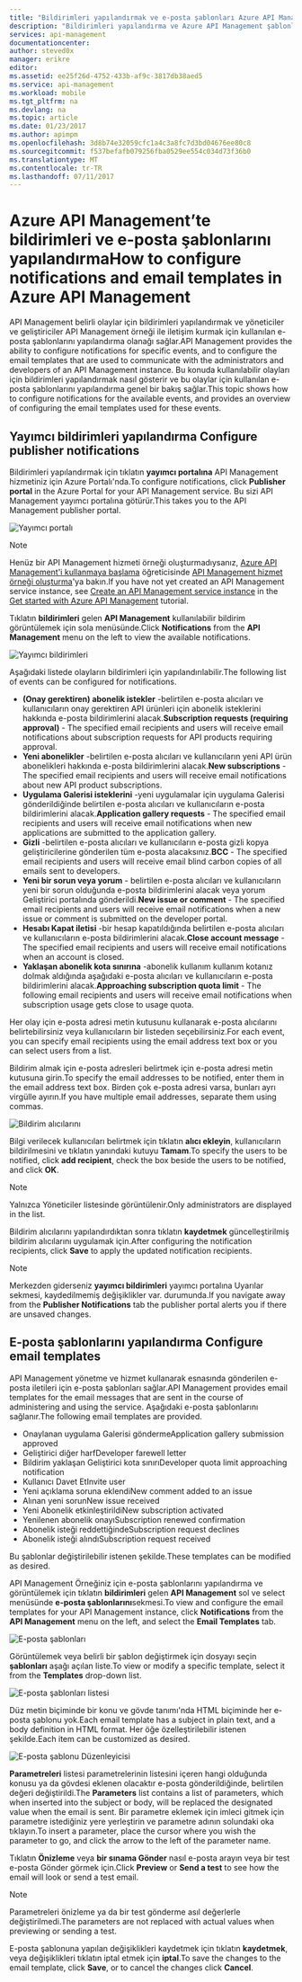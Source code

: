 ```yaml
---
title: "Bildirimleri yapılandırmak ve e-posta şablonları Azure API Management | Microsoft Docs"
description: "Bildirimleri yapılandırma ve Azure API Management şablonlarında e-posta öğrenin."
services: api-management
documentationcenter: 
author: steved0x
manager: erikre
editor: 
ms.assetid: ee25f26d-4752-433b-af9c-3817db38aed5
ms.service: api-management
ms.workload: mobile
ms.tgt_pltfrm: na
ms.devlang: na
ms.topic: article
ms.date: 01/23/2017
ms.author: apimpm
ms.openlocfilehash: 3d8b74e32059cfc1a4c3a8fc7d3bd04676ee80c8
ms.sourcegitcommit: f537befafb079256fba0529ee554c034d73f36b0
ms.translationtype: MT
ms.contentlocale: tr-TR
ms.lasthandoff: 07/11/2017
---
```

# <a name="how-to-configure-notifications-and-email-templates-in-azure-api-management"></a><span data-ttu-id="a7662-103">Azure API Management’te bildirimleri ve e-posta şablonlarını yapılandırma</span><span class="sxs-lookup"><span data-stu-id="a7662-103">How to configure notifications and email templates in Azure API Management</span></span>
<span data-ttu-id="a7662-104">API Management belirli olaylar için bildirimleri yapılandırmak ve yöneticiler ve geliştiriciler API Management örneği ile iletişim kurmak için kullanılan e-posta şablonlarını yapılandırma olanağı sağlar.</span><span class="sxs-lookup"><span data-stu-id="a7662-104">API Management provides the ability to configure notifications for specific events, and to configure the email templates that are used to communicate with the administrators and developers of an API Management instance.</span></span> <span data-ttu-id="a7662-105">Bu konuda kullanılabilir olayları için bildirimleri yapılandırmak nasıl gösterir ve bu olaylar için kullanılan e-posta şablonlarını yapılandırma genel bir bakış sağlar.</span><span class="sxs-lookup"><span data-stu-id="a7662-105">This topic shows how to configure notifications for the available events, and provides an overview of configuring the email templates used for these events.</span></span>

## <span data-ttu-id="a7662-106"><a name="publisher-notifications"></a>Yayımcı bildirimleri yapılandırma</span><span class="sxs-lookup"><span data-stu-id="a7662-106"><a name="publisher-notifications"> </a>Configure publisher notifications</span></span>
<span data-ttu-id="a7662-107">Bildirimleri yapılandırmak için tıklatın **yayımcı portalına** API Management hizmetiniz için Azure Portalı'nda.</span><span class="sxs-lookup"><span data-stu-id="a7662-107">To configure notifications, click **Publisher portal** in the Azure Portal for your API Management service.</span></span> <span data-ttu-id="a7662-108">Bu sizi API Management yayımcı portalına götürür.</span><span class="sxs-lookup"><span data-stu-id="a7662-108">This takes you to the API Management publisher portal.</span></span>

![Yayımcı portalı][api-management-management-console]

> [!NOTE] 
> <span data-ttu-id="a7662-110">Henüz bir API Management hizmeti örneği oluşturmadıysanız, [Azure API Management'i kullanmaya başlama][Get started with Azure API Management] öğreticisinde [API Management hizmet örneği oluşturma][Create an API Management service instance]'ya bakın.</span><span class="sxs-lookup"><span data-stu-id="a7662-110">If you have not yet created an API Management service instance, see [Create an API Management service instance][Create an API Management service instance] in the [Get started with Azure API Management][Get started with Azure API Management] tutorial.</span></span>

<span data-ttu-id="a7662-111">Tıklatın **bildirimleri** gelen **API Management** kullanılabilir bildirim görüntülemek için sola menüsünde.</span><span class="sxs-lookup"><span data-stu-id="a7662-111">Click **Notifications** from the **API Management** menu on the left to view the available notifications.</span></span>

![Yayımcı bildirimleri][api-management-publisher-notifications]

<span data-ttu-id="a7662-113">Aşağıdaki listede olayların bildirimleri için yapılandırılabilir.</span><span class="sxs-lookup"><span data-stu-id="a7662-113">The following list of events can be configured for notifications.</span></span>

* <span data-ttu-id="a7662-114">**(Onay gerektiren) abonelik istekler** -belirtilen e-posta alıcıları ve kullanıcıların onay gerektiren API ürünleri için abonelik isteklerini hakkında e-posta bildirimlerini alacak.</span><span class="sxs-lookup"><span data-stu-id="a7662-114">**Subscription requests (requiring approval)** - The specified email recipients and users will receive email notifications about subscription requests for API products requiring approval.</span></span>
* <span data-ttu-id="a7662-115">**Yeni abonelikler** -belirtilen e-posta alıcıları ve kullanıcıların yeni API ürün abonelikleri hakkında e-posta bildirimlerini alacak.</span><span class="sxs-lookup"><span data-stu-id="a7662-115">**New subscriptions** - The specified email recipients and users will receive email notifications about new API product subscriptions.</span></span>
* <span data-ttu-id="a7662-116">**Uygulama Galerisi isteklerini** -yeni uygulamalar için uygulama Galerisi gönderildiğinde belirtilen e-posta alıcıları ve kullanıcıların e-posta bildirimlerini alacak.</span><span class="sxs-lookup"><span data-stu-id="a7662-116">**Application gallery requests** - The specified email recipients and users will receive email notifications when new applications are submitted to the application gallery.</span></span>
* <span data-ttu-id="a7662-117">**Gizli** -belirtilen e-posta alıcıları ve kullanıcıların e-posta gizli kopya geliştiricilerine gönderilen tüm e-posta alacaksınız.</span><span class="sxs-lookup"><span data-stu-id="a7662-117">**BCC** - The specified email recipients and users will receive email blind carbon copies of all emails sent to developers.</span></span>
* <span data-ttu-id="a7662-118">**Yeni bir sorun veya yorum** - belirtilen e-posta alıcıları ve kullanıcıların yeni bir sorun olduğunda e-posta bildirimlerini alacak veya yorum Geliştirici portalında gönderildi.</span><span class="sxs-lookup"><span data-stu-id="a7662-118">**New issue or comment** - The specified email recipients and users will receive email notifications when a new issue or comment is submitted on the developer portal.</span></span>
* <span data-ttu-id="a7662-119">**Hesabı Kapat iletisi** -bir hesap kapatıldığında belirtilen e-posta alıcıları ve kullanıcıların e-posta bildirimlerini alacak.</span><span class="sxs-lookup"><span data-stu-id="a7662-119">**Close account message** - The specified email recipients and users will receive email notifications when an account is closed.</span></span>
* <span data-ttu-id="a7662-120">**Yaklaşan abonelik kota sınırına** -abonelik kullanım kullanım kotanız dolmak aldığında aşağıdaki e-posta alıcıları ve kullanıcıların e-posta bildirimlerini alacak.</span><span class="sxs-lookup"><span data-stu-id="a7662-120">**Approaching subscription quota limit** - The following email recipients and users will receive email notifications when subscription usage gets close to usage quota.</span></span>

<span data-ttu-id="a7662-121">Her olay için e-posta adresi metin kutusunu kullanarak e-posta alıcılarını belirtebilirsiniz veya kullanıcıların bir listeden seçebilirsiniz.</span><span class="sxs-lookup"><span data-stu-id="a7662-121">For each event, you can specify email recipients using the email address text box or you can select users from a list.</span></span>

<span data-ttu-id="a7662-122">Bildirim almak için e-posta adresleri belirtmek için e-posta adresi metin kutusuna girin.</span><span class="sxs-lookup"><span data-stu-id="a7662-122">To specify the email addresses to be notified, enter them in the email address text box.</span></span> <span data-ttu-id="a7662-123">Birden çok e-posta adresi varsa, bunları ayrı virgülle ayırın.</span><span class="sxs-lookup"><span data-stu-id="a7662-123">If you have multiple email addresses, separate them using commas.</span></span>

![Bildirim alıcılarını][api-management-email-addresses]

<span data-ttu-id="a7662-125">Bilgi verilecek kullanıcıları belirtmek için tıklatın **alıcı ekleyin**, kullanıcıların bildirilmesini ve tıklatın yanındaki kutuyu **Tamam**.</span><span class="sxs-lookup"><span data-stu-id="a7662-125">To specify the users to be notified, click **add recipient**, check the box beside the users to be notified, and click **OK**.</span></span>

> [!NOTE] 
> <span data-ttu-id="a7662-126">Yalnızca Yöneticiler listesinde görüntülenir.</span><span class="sxs-lookup"><span data-stu-id="a7662-126">Only administrators are displayed in the list.</span></span>


<span data-ttu-id="a7662-127">Bildirim alıcılarını yapılandırdıktan sonra tıklatın **kaydetmek** güncelleştirilmiş bildirim alıcılarını uygulamak için.</span><span class="sxs-lookup"><span data-stu-id="a7662-127">After configuring the notification recipients, click **Save** to apply the updated notification recipients.</span></span>

> [!NOTE] 
> <span data-ttu-id="a7662-128">Merkezden giderseniz **yayımcı bildirimleri** yayımcı portalına Uyarılar sekmesi, kaydedilmemiş değişiklikler var. durumunda.</span><span class="sxs-lookup"><span data-stu-id="a7662-128">If you navigate away from the **Publisher Notifications** tab the publisher portal alerts you if there are unsaved changes.</span></span>


## <span data-ttu-id="a7662-129"><a name="email-templates"></a>E-posta şablonlarını yapılandırma</span><span class="sxs-lookup"><span data-stu-id="a7662-129"><a name="email-templates"> </a>Configure email templates</span></span>
<span data-ttu-id="a7662-130">API Management yönetme ve hizmet kullanarak esnasında gönderilen e-posta iletileri için e-posta şablonları sağlar.</span><span class="sxs-lookup"><span data-stu-id="a7662-130">API Management provides email templates for the email messages that are sent in the course of administering and using the service.</span></span> <span data-ttu-id="a7662-131">Aşağıdaki e-posta şablonlarını sağlanır.</span><span class="sxs-lookup"><span data-stu-id="a7662-131">The following email templates are provided.</span></span>

* <span data-ttu-id="a7662-132">Onaylanan uygulama Galerisi gönderme</span><span class="sxs-lookup"><span data-stu-id="a7662-132">Application gallery submission approved</span></span>
* <span data-ttu-id="a7662-133">Geliştirici diğer harf</span><span class="sxs-lookup"><span data-stu-id="a7662-133">Developer farewell letter</span></span>
* <span data-ttu-id="a7662-134">Bildirim yaklaşan Geliştirici kota sınırı</span><span class="sxs-lookup"><span data-stu-id="a7662-134">Developer quota limit approaching notification</span></span>
* <span data-ttu-id="a7662-135">Kullanıcı Davet Et</span><span class="sxs-lookup"><span data-stu-id="a7662-135">Invite user</span></span>
* <span data-ttu-id="a7662-136">Yeni açıklama soruna eklendi</span><span class="sxs-lookup"><span data-stu-id="a7662-136">New comment added to an issue</span></span>
* <span data-ttu-id="a7662-137">Alınan yeni sorun</span><span class="sxs-lookup"><span data-stu-id="a7662-137">New issue received</span></span>
* <span data-ttu-id="a7662-138">Yeni Abonelik etkinleştirildi</span><span class="sxs-lookup"><span data-stu-id="a7662-138">New subscription activated</span></span>
* <span data-ttu-id="a7662-139">Yenilenen abonelik onayı</span><span class="sxs-lookup"><span data-stu-id="a7662-139">Subscription renewed confirmation</span></span>
* <span data-ttu-id="a7662-140">Abonelik isteği reddettiğinde</span><span class="sxs-lookup"><span data-stu-id="a7662-140">Subscription request declines</span></span>
* <span data-ttu-id="a7662-141">Abonelik isteği alındı</span><span class="sxs-lookup"><span data-stu-id="a7662-141">Subscription request received</span></span>

<span data-ttu-id="a7662-142">Bu şablonlar değiştirilebilir istenen şekilde.</span><span class="sxs-lookup"><span data-stu-id="a7662-142">These templates can be modified as desired.</span></span>

<span data-ttu-id="a7662-143">API Management Örneğiniz için e-posta şablonlarını yapılandırma ve görüntülemek için tıklatın **bildirimleri** gelen **API Management** sol ve select menüsünde **e-posta şablonlarını**sekmesi.</span><span class="sxs-lookup"><span data-stu-id="a7662-143">To view and configure the email templates for your API Management instance, click **Notifications** from the **API Management** menu on the left, and select the **Email Templates** tab.</span></span>

![E-posta şablonları][api-management-email-templates]

<span data-ttu-id="a7662-145">Görüntülemek veya belirli bir şablon değiştirmek için dosyayı seçin **şablonları** aşağı açılan liste.</span><span class="sxs-lookup"><span data-stu-id="a7662-145">To view or modify a specific template, select it from the **Templates** drop-down list.</span></span>

![E-posta şablonları listesi][api-management-email-templates-list]

<span data-ttu-id="a7662-147">Düz metin biçiminde bir konu ve gövde tanımı'nda HTML biçiminde her e-posta şablonu yok.</span><span class="sxs-lookup"><span data-stu-id="a7662-147">Each email template has a subject in plain text, and a body definition in HTML format.</span></span> <span data-ttu-id="a7662-148">Her öğe özelleştirilebilir istenen şekilde.</span><span class="sxs-lookup"><span data-stu-id="a7662-148">Each item can be customized as desired.</span></span>

![E-posta şablonu Düzenleyicisi][api-management-email-template]

<span data-ttu-id="a7662-150">**Parametreleri** listesi parametrelerinin listesini içeren hangi olduğunda konusu ya da gövdesi eklenen olacaktır e-posta gönderildiğinde, belirtilen değeri değiştirildi.</span><span class="sxs-lookup"><span data-stu-id="a7662-150">The **Parameters** list contains a list of parameters, which when inserted into the subject or body, will be replaced the designated value when the email is sent.</span></span> <span data-ttu-id="a7662-151">Bir parametre eklemek için imleci gitmek için parametre istediğiniz yere yerleştirin ve parametre adının solundaki oka tıklayın.</span><span class="sxs-lookup"><span data-stu-id="a7662-151">To insert a parameter, place the cursor where you wish the parameter to go, and click the arrow to the left of the parameter name.</span></span>

<span data-ttu-id="a7662-152">Tıklatın **Önizleme** veya **bir sınama Gönder** nasıl e-posta arayın veya bir test e-posta Gönder görmek için.</span><span class="sxs-lookup"><span data-stu-id="a7662-152">Click **Preview** or **Send a test** to see how the email will look or send a test email.</span></span>

> [!NOTE] 
> <span data-ttu-id="a7662-153">Parametreleri önizleme ya da bir test gönderme asıl değerlerle değiştirilmedi.</span><span class="sxs-lookup"><span data-stu-id="a7662-153">The parameters are not replaced with actual values when previewing or sending a test.</span></span>

<span data-ttu-id="a7662-154">E-posta şablonuna yapılan değişiklikleri kaydetmek için tıklatın **kaydetmek**, veya değişiklikleri tıklatın iptal etmek için **iptal**.</span><span class="sxs-lookup"><span data-stu-id="a7662-154">To save the changes to the email template, click **Save**, or to cancel the changes click **Cancel**.</span></span>
 

[api-management-management-console]: ./media/api-management-howto-configure-notifications/api-management-management-console.png
[api-management-publisher-notifications]: ./media/api-management-howto-configure-notifications/api-management-publisher-notifications.png
[api-management-email-addresses]: ./media/api-management-howto-configure-notifications/api-management-email-addresses.png


[api-management-email-templates]: ./media/api-management-howto-configure-notifications/api-management-email-templates.png
[api-management-email-templates-list]: ./media/api-management-howto-configure-notifications/api-management-email-templates-list.png
[api-management-email-template]: ./media/api-management-howto-configure-notifications/api-management-email-template.png


[Configure publisher notifications]: #publisher-notifications
[Configure email templates]: #email-templates

[How to create and use groups]: api-management-howto-create-groups.md
[How to associate groups with developers]: api-management-howto-create-groups.md#associate-group-developer

[Get started with Azure API Management]: api-management-get-started.md
[Create an API Management service instance]: api-management-get-started.md#create-service-instance
